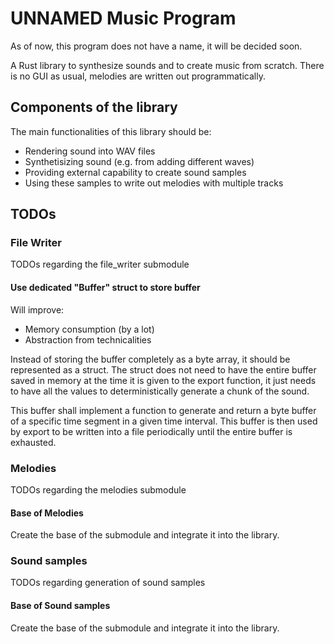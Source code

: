 # UNNAMED Music Program

As of now, this program does not have a name, it will be decided soon.

A Rust library to synthesize sounds and to create music from scratch. There is
no GUI as usual, melodies are written out programmatically.

## Components of the library

The main functionalities of this library should be:

- Rendering sound into WAV files
- Synthetisizing sound (e.g. from adding different waves)
- Providing external capability to create sound samples
- Using these samples to write out melodies with multiple tracks

## TODOs

### File Writer

TODOs regarding the file_writer submodule

#### Use dedicated "Buffer" struct to store buffer

Will improve:

- Memory consumption (by a lot)
- Abstraction from technicalities

Instead of storing the buffer completely as a byte array, it should be
represented as a struct. The struct does not need to have the entire buffer
saved in memory at the time it is given to the export function, it just needs
to have all the values to deterministically generate a chunk of the sound.

This buffer shall implement a function to generate and return a byte buffer
of a specific time segment in a given time interval. This buffer is then used
by export to be written into a file periodically until the entire buffer is
exhausted.

### Melodies

TODOs regarding the melodies submodule

#### Base of Melodies

Create the base of the submodule and integrate it into the library.

### Sound samples

TODOs regarding generation of sound samples

#### Base of Sound samples

Create the base of the submodule and integrate it into the library.
